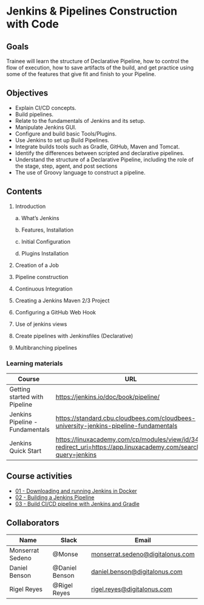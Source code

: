 # Jenkins & Pipelines Construction with Code

## Goals
Trainee will learn the structure of Declarative Pipeline, how to control the flow of execution, how to save artifacts of the build, and get practice using some of the features that give fit and finish to your Pipeline.

## Objectives
- Explain CI/CD concepts. 
- Build pipelines.
- Relate to the fundamentals of Jenkins and its setup. 
- Manipulate Jenkins GUI. 
- Configure and build basic Tools/Plugins. 
- Use Jenkins to set up Build Pipelines. 
- Integrate builds tools such as Gradle, GitHub, Maven and Tomcat. 
- Identify the differences between scripted and declarative pipelines. 
- Understand the structure of a Declarative Pipeline, including the role of the stage, step, agent, and post sections
- The use of Groovy language to construct a pipeline. 

## Contents
1. Introduction
	
	a. What’s Jenkins
	
	b. Features, Installation
	
   c.  Initial Configuration
   
   d.  Plugins Installation 
   
2. Creation of a Job
3. Pipeline construction
4. Continuous Integration
5. Creating a Jenkins Maven 2/3 Project
6. Configuring a GitHub Web Hook
7. Use of jenkins views
8. Create pipelines with Jenkinsfiles (Declarative)
9. Multibranching pipelines


### Learning materials 

Course                           | URL
---------------------------------| -----------------------------------------------
Getting started with Pipeline    | https://jenkins.io/doc/book/pipeline/ 
Jenkins Pipeline - Fundamentals  | https://standard.cbu.cloudbees.com/cloudbees-university-jenkins-pipeline-fundamentals 
Jenkins Quick Start              | https://linuxacademy.com/cp/modules/view/id/348?redirect_uri=https://app.linuxacademy.com/search?query=jenkins


## Course activities 
- [01 - Downloading and running Jenkins in Docker](./01-running-jenkins-in-docker.md)
- [02 - Building a Jenkins Pipeline](./02-building-jenkins-pipeline.md)
- [03 - Build CI/CD pipeline with Jenkins and Gradle](./03-build-ci-cd-pipeline-gradle.md)


## Collaborators
Name     |   Slack  | Email |
---------|----------|----------|
Monserrat Sedeno    | @Monse | monserrat.sedeno@digitalonus.com |
Daniel Benson | @Daniel Benson  | daniel.benson@digitalonus.com |
Rigel Reyes     | @Rigel Reyes | rigel.reyes@digitalonus.com |
